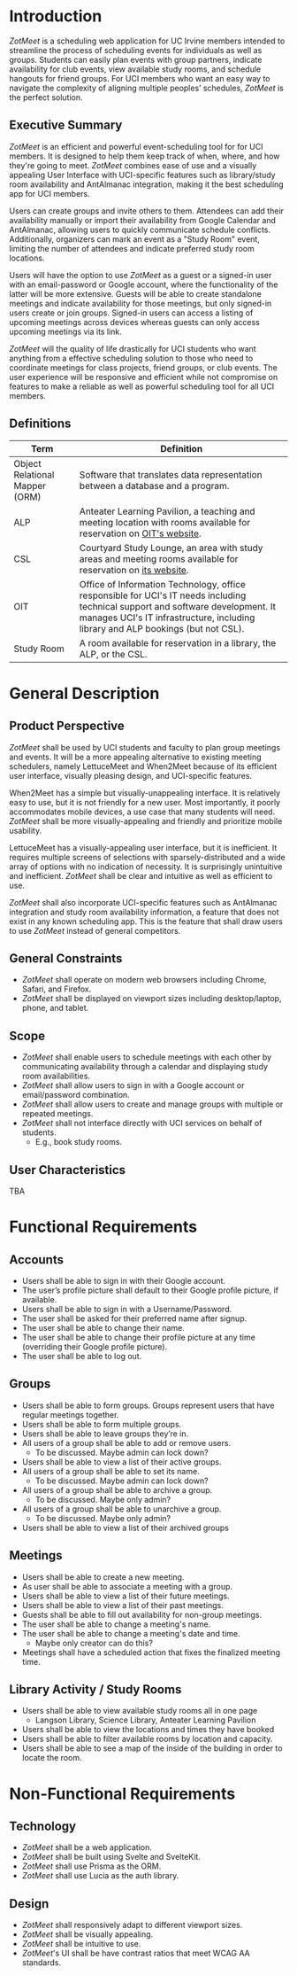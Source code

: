 # Introduction

_ZotMeet_ is a scheduling web application for UC Irvine members intended to streamline the process of scheduling events for individuals as well as groups. Students can easily plan events with group partners, indicate availability for club events, view available study rooms, and schedule hangouts for friend groups. For UCI members who want an easy way to navigate the complexity of aligning multiple peoples’ schedules, _ZotMeet_ is the perfect solution.

## Executive Summary

_ZotMeet_ is an efficient and powerful event-scheduling tool for for UCI members. It is designed to help them keep track of when, where, and how they're going to meet. _ZotMeet_ combines ease of use and a visually appealing User Interface with UCI-specific features such as library/study room availability and AntAlmanac integration, making it the best scheduling app for UCI members.

Users can create groups and invite others to them. Attendees can add their availability manually or import their availability from Google Calendar and AntAlmanac, allowing users to quickly communicate schedule conflicts. Additionally, organizers can mark an event as a "Study Room" event, limiting the number of attendees and indicate preferred study room locations.

Users will have the option to use _ZotMeet_ as a guest or a signed-in user with an email-password or Google account, where the functionality of the latter will be more extensive. Guests will be able to create standalone meetings and indicate availability for those meetings, but only signed-in users create or join groups. Signed-in users can access a listing of upcoming meetings across devices whereas guests can only access upcoming meetings via its link.

_ZotMeet_ will the quality of life drastically for UCI students who want anything from a effective scheduling solution to those who need to coordinate meetings for class projects, friend groups, or club events. The user experience will be responsive and efficient while not compromise on features to make a reliable as well as powerful scheduling tool for all UCI members.

## Definitions

| Term                           | Definition                                                                                                                                                                                                          |
| ------------------------------ | ------------------------------------------------------------------------------------------------------------------------------------------------------------------------------------------------------------------- |
| Object Relational Mapper (ORM) | Software that translates data representation between a database and a program.                                                                                                                                      |
| ALP                            | Anteater Learning Pavilion, a teaching and meeting location with rooms available for reservation on [OIT's website](https://scheduler.oit.uci.edu/reserve/Antcaves).                                                |
| CSL                            | Courtyard Study Lounge, an area with study areas and meeting rooms available for reservation on [its website](https://studentcenter.uci.edu/learn-and-enjoy/study/book-a-study-room-online/).                       |
| OIT                            | Office of Information Technology, office responsible for UCI's IT needs including technical support and software development. It manages UCI's IT infrastructure, including library and ALP bookings (but not CSL). |
| Study Room                     | A room available for reservation in a library, the ALP, or the CSL.                                                                                                                                                 |

# General Description

## Product Perspective

_ZotMeet_ shall be used by UCI students and faculty to plan group meetings and events. It will be a more appealing alternative to existing meeting schedulers, namely LettuceMeet and When2Meet because of its efficient user interface, visually pleasing design, and UCI-specific features.

When2Meet has a simple but visually-unappealing interface. It is relatively easy to use, but it is not friendly for a new user. Most importantly, it poorly accommodates mobile devices, a use case that many students will need. _ZotMeet_ shall be more visually-appealing and friendly and prioritize mobile usability.

LettuceMeet has a visually-appealing user interface, but it is inefficient. It requires multiple screens of selections with sparsely-distributed and a wide array of options with no indication of necessity. It is surprisingly unintuitive and inefficient. _ZotMeet_ shall be clear and intuitive as well as efficient to use.

_ZotMeet_ shall also incorporate UCI-specific features such as AntAlmanac integration and study room availability information, a feature that does not exist in any known scheduling app. This is the feature that shall draw users to use _ZotMeet_ instead of general competitors.

## General Constraints

- _ZotMeet_ shall operate on modern web browsers including Chrome, Safari, and Firefox.
- _ZotMeet_ shall be displayed on viewport sizes including desktop/laptop, phone, and tablet.

## Scope

- _ZotMeet_ shall enable users to schedule meetings with each other by communicating availability through a calendar and displaying study room availabilities.
- _ZotMeet_ shall allow users to sign in with a Google account or email/password combination.
- _ZotMeet_ shall allow users to create and manage groups with multiple or repeated meetings.
- _ZotMeet_ shall not interface directly with UCI services on behalf of students.
  - E.g., book study rooms.

## User Characteristics

TBA

# Functional Requirements

## Accounts

- Users shall be able to sign in with their Google account.
- The user’s profile picture shall default to their Google profile picture, if available.
- Users shall be able to sign in with a Username/Password.
- The user shall be asked for their preferred name after signup.
- The user shall be able to change their name.
- The user shall be able to change their profile picture at any time (overriding their Google profile picture).
- The user shall be able to log out.

## Groups

- Users shall be able to form groups. Groups represent users that have regular meetings together.
- Users shall be able to form multiple groups.
- Users shall be able to leave groups they’re in.
- All users of a group shall be able to add or remove users.
  - To be discussed. Maybe admin can lock down?
- Users shall be able to view a list of their active groups.
- All users of a group shall be able to set its name.
  - To be discussed. Maybe admin can lock down?
- All users of a group shall be able to archive a group.
  - To be discussed. Maybe only admin?
- All users of a group shall be able to unarchive a group.
  - To be discussed. Maybe only admin?
- Users shall be able to view a list of their archived groups

## Meetings

- Users shall be able to create a new meeting.
- As user shall be able to associate a meeting with a group.
- Users shall be able to view a list of their future meetings.
- Users shall be able to view a list of their past meetings.
- Guests shall be able to fill out availability for non-group meetings.
- The user shall be able to change a meeting's name.
- The user shall be able to change a meeting's date and time.
  - Maybe only creator can do this?
- Meetings shall have a scheduled action that fixes the finalized meeting time.

## Library Activity / Study Rooms

- Users shall be able to view available study rooms all in one page
  - Langson Library, Science Library, Anteater Learning Pavilion
- Users shall be able to view the locations and times they have booked
- Users shall be able to filter available rooms by location and capacity.
- Users shall be able to see a map of the inside of the building in order to locate the room.

# Non-Functional Requirements

## Technology

- _ZotMeet_ shall be a web application.
- _ZotMeet_ shall be built using Svelte and SvelteKit.
- _ZotMeet_ shall use Prisma as the ORM.
- _ZotMeet_ shall use Lucia as the auth library.

## Design

- _ZotMeet_ shall responsively adapt to different viewport sizes.
- _ZotMeet_ shall be visually appealing.
- _ZotMeet_ shall be intuitive to use.
- _ZotMeet_'s UI shall be have contrast ratios that meet WCAG AA standards.
